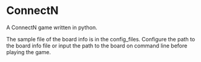 # ConnectN
A ConnectN game written in python. 

The sample file of the board info is in the config_files. Configure the path to the board info file or input the path to the board on command line before playing the game. 
